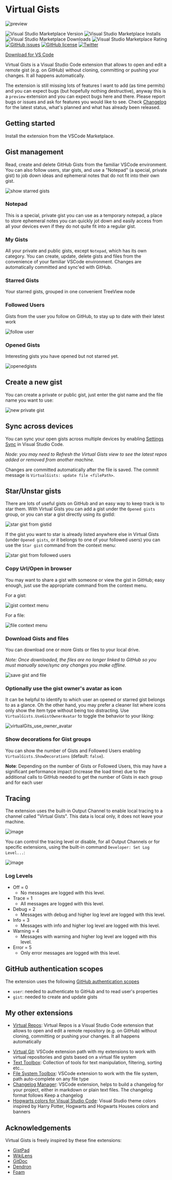 # Virtual Gists

![preview](https://img.shields.io/badge/-preview-orange)

<!--[![Publish Extension](https://github.com/carlocardella/vscode-VirtualGists/actions/workflows/PublishExtension.yml/badge.svg)](https://github.com/carlocardella/vscode-VirtualGists/actions/workflows/PublishExtension.yml)-->
![Visual Studio Marketplace Version](https://img.shields.io/visual-studio-marketplace/v/carlocardella.vscode-virtualGists)
![Visual Studio Marketplace Installs](https://img.shields.io/visual-studio-marketplace/i/carlocardella.vscode-virtualGists)
![Visual Studio Marketplace Downloads](https://img.shields.io/visual-studio-marketplace/d/carlocardella.vscode-virtualGists)
![Visual Studio Marketplace Rating](https://img.shields.io/visual-studio-marketplace/r/carlocardella.vscode-virtualGists)
[![GitHub issues](https://img.shields.io/github/issues/carlocardella/vscode-VirtualGists.svg)](https://github.com/carlocardella/vscode-VirtualGists/issues)
[![GitHub license](https://img.shields.io/github/license/carlocardella/vscode-VirtualGists.svg)](https://github.com/carlocardella/vscode-VirtualGists/blob/master/LICENSE.md)
[![Twitter](https://img.shields.io/twitter/url/https/github.com/carlocardella/vscode-VirtualGists.svg?style=social)](https://twitter.com/intent/tweet?text=Wow:&url=https%3A%2F%2Fgithub.com%2Fcarlocardella%2Fvscode-VirtualGists)
<!-- [![Open in Visual Studio Code](https://open.vscode.dev/badges/open-in-vscode.svg)](https://open.vscode.dev/carlocardella/vscode-texttoolbox) -->

[Download for VS Code](https://marketplace.visualstudio.com/items?itemName=CarloCardella.vscode-virtualgists)

<!-- [Download for VS Codium](https://open-vsx.org/extension/carlocardella/vscode-texttoolbox) -->

Virtual Gists is a Visual Studio Code extension that allows to open and edit a remote gist (e.g. on GitHub) without cloning, committing or pushing your changes. It all happens automatically.

The extension is still missing lots of features I want to add (as time permits) and you can expect bugs (but hopefully nothing destructive), anyway this is a `preview` extension and you can expect bugs here and there. Please report bugs or issues and ask for features you would like to see. Check [Changelog](CHANGELOG.md) for the latest status, what's planned and what has already been released.

## Getting started

Install the extension from the VSCode Marketplace.

## Gist management

Read, create and delete GitHub Gists from the familiar VSCode environment. You can also follow users, star gists, and use a "Notepad" (a special, private gist) to job down ideas and ephemeral notes that do not fit into their own gist.

<!-- ![image](https://user-images.githubusercontent.com/5784415/197618303-98f29f54-6e8f-46bb-9f18-fe9989df4f97.png) -->

![show starred gists](https://user-images.githubusercontent.com/5784415/197624729-0c20ce8b-9cd9-4f53-97dd-69cb61a42fdf.gif)

### Notepad

This is a special, private gist you can use as a temporary notepad, a place to store ephemeral notes you can quickly jot down and easily access from all your devices even if they do not quite fit into a regular gist.

### My Gists

All your private and public gists, except `Notepad`, which has its own category. You can create, update, delete gists and files from the convenience of your familiar VSCode environment. Changes are automatically committed and sync'ed with GitHub.

### Starred Gists

Your starred gists, grouped in one convenient TreeView node

### Followed Users

Gists from the user you follow on GitHub, to stay up to date with their latest work

![follow user](https://user-images.githubusercontent.com/5784415/200188563-725d6a20-71af-4cb1-8424-2ce6aa25fdd9.gif)

### Opened Gists

Interesting gists you have opened but not starred yet.

![openedgists](https://user-images.githubusercontent.com/5784415/201803325-acd4a167-cbd3-4d92-b0d4-dc2c5ef28ff9.gif)

## Create a new gist

You can create a private or public gist, just enter the gist name and the file name you want to use:

![new private gist](https://user-images.githubusercontent.com/5784415/197658237-f2d56e7a-2cbd-4d3a-9b9b-78a963a7336c.gif)

## Sync across devices

You can sync your open gists across multiple devices by enabling [Settings Sync](https://code.visualstudio.com/docs/editor/settings-sync) in Visual Studio Code.

*Node: you may need to Refresh the Virtual Gists view to see the latest repos added or removed from another machine.*

Changes are committed automatically after the file is saved. The commit message is `VirtualGists: update file <filePath>`.

## Star/Unstar gists

There are lots of useful gists on GitHub and an easy way to keep track is to star them. With Virtual Gists you can add a gist under the `Opened gists` group, or you can star a gist directly using its gistId:

![star gist from gistid](https://user-images.githubusercontent.com/5784415/203449831-687a6f2c-a1a9-4464-9d21-fa264c5b1409.gif)

If the gist you want to star is already listed anywhere else in Virtual Gists (under `Opened gists`, or it belongs to one of your followed users) you can use the `Star gist` command from the context menu:

![star gist from followed users](https://user-images.githubusercontent.com/5784415/203450921-605aff3a-5be4-4d4f-9645-89860a50a9d8.gif)

### Copy Url/Open in browser

You may want to share a gist with someone or view the gist in GitHub; easy enough, just use the appropriate command from the context menu.

For a gist:

![gist context menu](https://user-images.githubusercontent.com/5784415/203451530-22ab5558-21a3-4f27-931f-a45c55462576.png)

For a file:

![file context menu](https://user-images.githubusercontent.com/5784415/203451593-461c6da1-4773-4fd4-a4ba-a93ac0383c32.png)

### Download Gists and files

You can download one or more Gists or files to your local drive.

_Note: Once downloaded, the files are no longer linked to GitHub so you must manually save/sync any changes you make offline._

![save gist and file](https://user-images.githubusercontent.com/5784415/226784693-9949409d-8225-4772-846d-5efcb6a67478.gif)

### Optionally use the gist owner's avatar as icon

It can be helpful to identify to which user an opened or starred gist belongs to as a glance. Oh the other hand, you may prefer a cleaner list where icons only show the item type without being too distracting. Use `VirtualGists.UseGistOwnerAvatar` to toggle the behavior to your liking:

![virtualGits_use_owner_avatar](https://user-images.githubusercontent.com/5784415/204113210-2b3c1c64-9205-4ac7-800d-cd449f98df6a.gif)

### Show decorations for Gist groups

You can show the number of Gists and Followed Users enabling `VirtualGists.ShowDecorations` (default: `false`).

**Note**: Depending on the number of Gists or Followed Users, this may have a significant performance impact (increase the load time) due to the additional calls to GitHub needed to get the number of Gists in each group and for each user

## Tracing

The extension uses the built-in Output Channel to enable local tracing to a channel called "Virtual Gists". This data is local only, it does not leave your machine.

![image](https://user-images.githubusercontent.com/5784415/227404816-c21ba9d7-1ebd-4bd3-9d9d-3b407c2bb891.png)

You can control the tracing level or disable, for all Output Channels or for specific extensions, using the built-in command `Developer: Set Log Level...`:

![image](https://user-images.githubusercontent.com/5784415/227405552-0fc515d4-bb0a-42ca-9358-334fb7cd9dd0.png)

### Log Levels

* Off = 0
  * No messages are logged with this level.
* Trace = 1
  * All messages are logged with this level.
* Debug = 2
  * Messages with debug and higher log level are logged with this level.
* Info = 3
  * Messages with info and higher log level are logged with this level.
* Warning = 4
  * Messages with warning and higher log level are logged with this level.
* Error = 5
  * Only error messages are logged with this level.

## GitHub authentication scopes

The extension uses the following [GitHub authentication scopes](https://docs.github.com/en/developers/apps/building-oauth-apps/scopes-for-oauth-apps)

* `user`: needed to authenticate to GitHub and to read user's properties
* `gist`: needed to create and update gists

## My other extensions

* [Virtual Repos](https://github.com/carlocardella/vscode-VirtualRepos): Virtual Repos is a Visual Studio Code extension that allows to open and edit a remote repository (e.g. on GitHub) without cloning, committing or pushing your changes. It all happens automatically
<!-- * [Virtual Gists](https://github.com/carlocardella/vscode-VirtualGists): Virtual Gists is a Visual Studio Code extension that allows to open and edit a remote gist (e.g. on GitHub) without cloning, committing or pushing your changes. It all happens automatically -->
* [Virtual Git](https://github.com/carlocardella/vscode-VirtualGit): VSCode extension path with my extensions to work with virtual repositories and gists based on a virtual file system
* [Text Toolbox](https://github.com/carlocardella/vscode-TextToolbox): Collection of tools for text manipulation, filtering, sorting etc...
* [File System Toolbox](https://github.com/carlocardella/vscode-FileSystemToolbox): VSCode extension to work with the file system, path auto-complete on any file type
* [Changelog Manager](https://github.com/carlocardella/vscode-ChangelogManager): VSCode extension, helps to build a changelog for your project, either in markdown or plain text files. The changelog format follows Keep a changelog
* [Hogwarts colors for Visual Studio Code](https://github.com/carlocardella/hogwarts-colors-for-vscode): Visual Studio theme colors inspired by Harry Potter, Hogwarts and Hogwarts Houses colors and banners

## Acknowledgements

Virtual Gists is freely inspired by these fine extensions:

* [GistPad](https://marketplace.visualstudio.com/items?itemName=vsls-contrib.gistfs)
* [WikiLens](https://marketplace.visualstudio.com/items?itemName=lostintangent.wikilens)
* [GitDoc](https://marketplace.visualstudio.com/items?itemName=vsls-contrib.gitdoc)
* [Dendron](https://marketplace.visualstudio.com/items?itemName=dendron.dendron)
* [Foam](https://marketplace.visualstudio.com/items?itemName=foam.foam-vscode)
